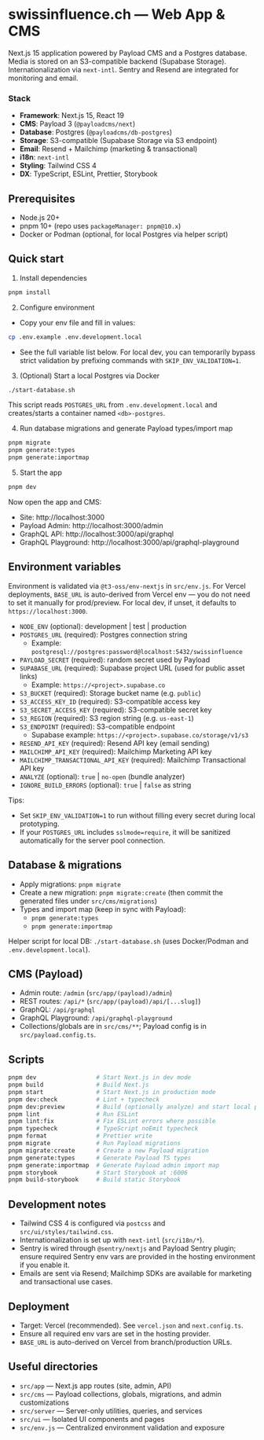 # swissinfluence.ch — Web App & CMS

Next.js 15 application powered by Payload CMS and a Postgres database. Media is stored on an S3-compatible backend (Supabase Storage). Internationalization via `next-intl`. Sentry and Resend are integrated for monitoring and email.

### Stack

- **Framework**: Next.js 15, React 19
- **CMS**: Payload 3 (`@payloadcms/next`)
- **Database**: Postgres (`@payloadcms/db-postgres`)
- **Storage**: S3-compatible (Supabase Storage via S3 endpoint)
- **Email**: Resend + Mailchimp (marketing & transactional)
- **i18n**: `next-intl`
- **Styling**: Tailwind CSS 4
- **DX**: TypeScript, ESLint, Prettier, Storybook

## Prerequisites

- Node.js 20+
- pnpm 10+ (repo uses `packageManager: pnpm@10.x`)
- Docker or Podman (optional, for local Postgres via helper script)

## Quick start

1. Install dependencies

```bash
pnpm install
```

2. Configure environment

- Copy your env file and fill in values:

```bash
cp .env.example .env.development.local
```

- See the full variable list below. For local dev, you can temporarily bypass strict validation by prefixing commands with `SKIP_ENV_VALIDATION=1`.

3. (Optional) Start a local Postgres via Docker

```bash
./start-database.sh
```

This script reads `POSTGRES_URL` from `.env.development.local` and creates/starts a container named `<db>-postgres`.

4. Run database migrations and generate Payload types/import map

```bash
pnpm migrate
pnpm generate:types
pnpm generate:importmap
```

5. Start the app

```bash
pnpm dev
```

Now open the app and CMS:

- Site: http://localhost:3000
- Payload Admin: http://localhost:3000/admin
- GraphQL API: http://localhost:3000/api/graphql
- GraphQL Playground: http://localhost:3000/api/graphql-playground

## Environment variables

Environment is validated via `@t3-oss/env-nextjs` in `src/env.js`. For Vercel deployments, `BASE_URL` is auto-derived from Vercel env — you do not need to set it manually for prod/preview. For local dev, if unset, it defaults to `https://localhost:3000`.

- `NODE_ENV` (optional): development | test | production
- `POSTGRES_URL` (required): Postgres connection string
  - Example: `postgresql://postgres:password@localhost:5432/swissinfluence`
- `PAYLOAD_SECRET` (required): random secret used by Payload
- `SUPABASE_URL` (required): Supabase project URL (used for public asset links)
  - Example: `https://<project>.supabase.co`
- `S3_BUCKET` (required): Storage bucket name (e.g. `public`)
- `S3_ACCESS_KEY_ID` (required): S3-compatible access key
- `S3_SECRET_ACCESS_KEY` (required): S3-compatible secret key
- `S3_REGION` (required): S3 region string (e.g. `us-east-1`)
- `S3_ENDPOINT` (required): S3-compatible endpoint
  - Supabase example: `https://<project>.supabase.co/storage/v1/s3`
- `RESEND_API_KEY` (required): Resend API key (email sending)
- `MAILCHIMP_API_KEY` (required): Mailchimp Marketing API key
- `MAILCHIMP_TRANSACTIONAL_API_KEY` (required): Mailchimp Transactional API key
- `ANALYZE` (optional): `true` | `no-open` (bundle analyzer)
- `IGNORE_BUILD_ERRORS` (optional): `true` | `false` as string

Tips:

- Set `SKIP_ENV_VALIDATION=1` to run without filling every secret during local prototyping.
- If your `POSTGRES_URL` includes `sslmode=require`, it will be sanitized automatically for the server pool connection.

## Database & migrations

- Apply migrations: `pnpm migrate`
- Create a new migration: `pnpm migrate:create` (then commit the generated files under `src/cms/migrations`)
- Types and import map (keep in sync with Payload):
  - `pnpm generate:types`
  - `pnpm generate:importmap`

Helper script for local DB: `./start-database.sh` (uses Docker/Podman and `.env.development.local`).

## CMS (Payload)

- Admin route: `/admin` (`src/app/(payload)/admin`)
- REST routes: `/api/*` (`src/app/(payload)/api/[...slug]`)
- GraphQL: `/api/graphql`
- GraphQL Playground: `/api/graphql-playground`
- Collections/globals are in `src/cms/**`; Payload config is in `src/payload.config.ts`.

## Scripts

```bash
pnpm dev                 # Start Next.js in dev mode
pnpm build               # Build Next.js
pnpm start               # Start Next.js in production mode
pnpm dev:check           # Lint + typecheck
pnpm dev:preview         # Build (optionally analyze) and start local preview
pnpm lint                # Run ESLint
pnpm lint:fix            # Fix ESLint errors where possible
pnpm typecheck           # TypeScript noEmit typecheck
pnpm format              # Prettier write
pnpm migrate             # Run Payload migrations
pnpm migrate:create      # Create a new Payload migration
pnpm generate:types      # Generate Payload TS types
pnpm generate:importmap  # Generate Payload admin import map
pnpm storybook           # Start Storybook at :6006
pnpm build-storybook     # Build static Storybook
```

## Development notes

- Tailwind CSS 4 is configured via `postcss` and `src/ui/styles/tailwind.css`.
- Internationalization is set up with `next-intl` (`src/i18n/*`).
- Sentry is wired through `@sentry/nextjs` and Payload Sentry plugin; ensure required Sentry env vars are provided in the hosting environment if you enable it.
- Emails are sent via Resend; Mailchimp SDKs are available for marketing and transactional use cases.

## Deployment

- Target: Vercel (recommended). See `vercel.json` and `next.config.ts`.
- Ensure all required env vars are set in the hosting provider.
- `BASE_URL` is auto-derived on Vercel from branch/production URLs.

## Useful directories

- `src/app` — Next.js app routes (site, admin, API)
- `src/cms` — Payload collections, globals, migrations, and admin customizations
- `src/server` — Server-only utilities, queries, and services
- `src/ui` — Isolated UI components and pages
- `src/env.js` — Centralized environment validation and exposure
